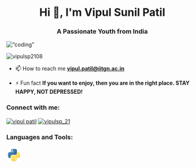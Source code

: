 <h1 align="center">Hi 👋, I'm Vipul Sunil Patil</h1>
<h3 align="center">A Passionate Youth from India</h3>

<img align=“right” alt=“coding” width=“800” src=“[10_coding_dribbble.gif](https://cdn.dribbble.com/users/330915/screenshots/3587000/media/cf9c914d04e017ab821bab2ee0bb87cb.gif)”>

<p align="left"> <img src="https://komarev.com/ghpvc/?username=vipulsp2108&label=Profile%20views&color=0e75b6&style=flat" alt="vipulsp2108" /> </p>

- 📫 How to reach me **vipul.patil@iitgn.ac.in**

- ⚡ Fun fact **If you want to enjoy, then you are in the right place. STAY HAPPY, NOT DEPRESSED!**

<h3 align="left">Connect with me:</h3>
<p align="left">
<a href="https://linkedin.com/in/vipul patil" target="blank"><img align="center" src="https://raw.githubusercontent.com/rahuldkjain/github-profile-readme-generator/master/src/images/icons/Social/linked-in-alt.svg" alt="vipul patil" height="30" width="40" /></a>
<a href="https://instagram.com/vipulsp_21" target="blank"><img align="center" src="https://raw.githubusercontent.com/rahuldkjain/github-profile-readme-generator/master/src/images/icons/Social/instagram.svg" alt="vipulsp_21" height="30" width="40" /></a>
</p>

<h3 align="left">Languages and Tools:</h3>
<p align="left"> <a href="https://www.python.org" target="_blank" rel="noreferrer"> <img src="https://raw.githubusercontent.com/devicons/devicon/master/icons/python/python-original.svg" alt="python" width="40" height="40"/> </a> </p>
